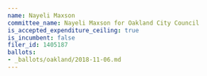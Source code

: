```yaml
---
name: Nayeli Maxson
committee_name: Nayeli Maxson for Oakland City Council
is_accepted_expenditure_ceiling: true
is_incumbent: false
filer_id: 1405187
ballots:
- _ballots/oakland/2018-11-06.md
---
```

